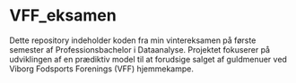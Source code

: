 # VFF_eksamen
Dette repository indeholder koden fra min vintereksamen på første semester af Professionsbachelor i Dataanalyse. Projektet fokuserer på udviklingen af en prædiktiv model til at forudsige salget af guldmenuer ved Viborg Fodsports Forenings (VFF) hjemmekampe.
